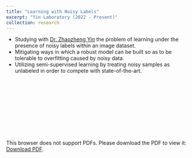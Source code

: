 ```yaml
---
title: "Learning with Noisy Labels"
excerpt: "Yin Laboratory (2022 - Present)"
collection: research
---
```

- Studying with [Dr. Zhaozheng Yin](https://www3.cs.stonybrook.edu/~zyin/index.htm) the problem of learning under the presence of noisy labels within an image dataset.
- Mitigating ways in which a robust model can be built so as to be tolerable to overfitting caused by noisy data.
- Utilizing semi-supervised learning by treating noisy samples as unlabeled in order to compete with state-of-the-art.
<object data="https://roshankenia.github.io/files/consistencybasedregularization.pdf" type="application/pdf" width="750px" height="750px">
    <embed src="https://roshankenia.github.io/files/consistencybasedregularization.pdf" type="application/pdf">
        <p>This browser does not support PDFs. Please download the PDF to view it: <a href="https://roshankenia.github.io/files/consistencybasedregularization.pdf">Download PDF</a>.</p>
    </embed>
</object>